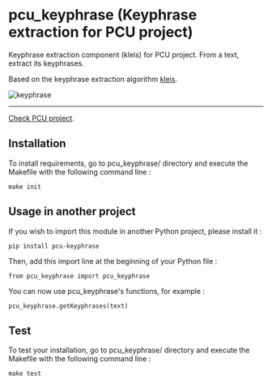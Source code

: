 # pcu_keyphrase (Keyphrase extraction for PCU project)

Keyphrase extraction component (kleis) for PCU project.
From a text, extract its keyphrases.

Based on the keyphrase extraction algorithm [kleis][kleis].

![keyphrase](https://framapic.org/mEJuLct7M2MD/Ks9ztUt8pqO3.png)

----

[Check PCU project][pcu].

[pcu]: https://github.com/zevio/pcu_core
[kleis]: https://github.com/sdhdez/kleis-keyphrase-extraction

## Installation

To install requirements, go to pcu_keyphrase/ directory and execute the Makefile with the following command line :

`make init`

## Usage in another project

If you wish to import this module in another Python project, please install it :

`pip install pcu-keyphrase`

Then, add this import line at the beginning of your Python file :

`from pcu_keyphrase import pcu_keyphrase`

You can now use pcu_keyphrase's functions, for example :

`pcu_keyphrase.getKeyphrases(text)`

## Test

To test your installation, go to pcu_keyphrase/ directory and execute the Makefile with the following command line : 

`make test`
